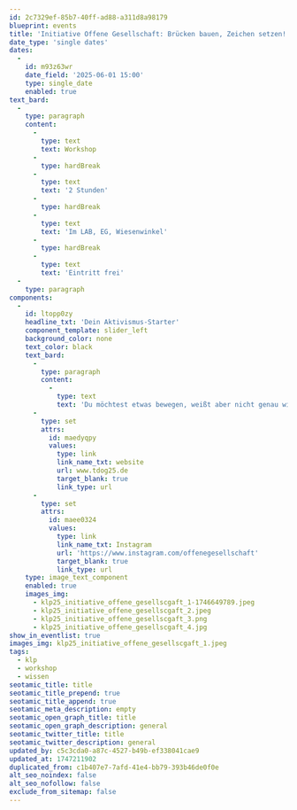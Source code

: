 ```yaml
---
id: 2c7329ef-85b7-40ff-ad88-a311d8a98179
blueprint: events
title: 'Initiative Offene Gesellschaft: Brücken bauen, Zeichen setzen! / Workshop'
date_type: 'single dates'
dates:
  -
    id: m93z63wr
    date_field: '2025-06-01 15:00'
    type: single_date
    enabled: true
text_bard:
  -
    type: paragraph
    content:
      -
        type: text
        text: Workshop
      -
        type: hardBreak
      -
        type: text
        text: '2 Stunden'
      -
        type: hardBreak
      -
        type: text
        text: 'Im LAB, EG, Wiesenwinkel'
      -
        type: hardBreak
      -
        type: text
        text: 'Eintritt frei'
  -
    type: paragraph
components:
  -
    id: ltopp0zy
    headline_txt: 'Dein Aktivismus-Starter'
    component_template: slider_left
    background_color: none
    text_color: black
    text_bard:
      -
        type: paragraph
        content:
          -
            type: text
            text: 'Du möchtest etwas bewegen, weißt aber nicht genau wie? In unserem 2-stündigen Workshop "Brücken bauen, Zeichen setzen" vermitteln wir dir das praktische Handwerkszeug für wirkungsvolles demokratisches Engagement. Von der Themenfindung über Aktionsplanung bis zur erfolgreichen Durchführung: Wir zeigen dir Schritt für Schritt, wie du deine persönlichen Anliegen in die Öffentlichkeit tragen kannst. Mit bewährten Methoden, kreativen Ansätzen und konkreten Beispielen machen wir dich startklar für deine erste politische Aktion. Werde Teil einer lebendigen Demokratie und gestalte aktiv die offene Gesellschaft mit!'
      -
        type: set
        attrs:
          id: maedyqpy
          values:
            type: link
            link_name_txt: website
            url: www.tdog25.de
            target_blank: true
            link_type: url
      -
        type: set
        attrs:
          id: maee0324
          values:
            type: link
            link_name_txt: Instagram
            url: 'https://www.instagram.com/offenegesellschaft'
            target_blank: true
            link_type: url
    type: image_text_component
    enabled: true
    images_img:
      - klp25_initiative_offene_gesellscgaft_1-1746649789.jpeg
      - klp25_initiative_offene_gesellscgaft_2.jpeg
      - klp25_initiative_offene_gesellscgaft_3.png
      - klp25_initiative_offene_gesellscgaft_4.jpg
show_in_eventlist: true
images_img: klp25_initiative_offene_gesellscgaft_1.jpeg
tags:
  - klp
  - workshop
  - wissen
seotamic_title: title
seotamic_title_prepend: true
seotamic_title_append: true
seotamic_meta_description: empty
seotamic_open_graph_title: title
seotamic_open_graph_description: general
seotamic_twitter_title: title
seotamic_twitter_description: general
updated_by: c5c3cda0-a87c-4527-b49b-ef338041cae9
updated_at: 1747211902
duplicated_from: c1b407e7-7afd-41e4-bb79-393b46de0f0e
alt_seo_noindex: false
alt_seo_nofollow: false
exclude_from_sitemap: false
---
```

